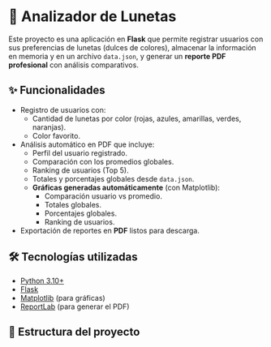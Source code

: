 # 🍬 Analizador de Lunetas

Este proyecto es una aplicación en **Flask** que permite registrar usuarios con sus preferencias de lunetas (dulces de colores), almacenar la información en memoria y en un archivo `data.json`, y generar un **reporte PDF profesional** con análisis comparativos.

## ✨ Funcionalidades

- Registro de usuarios con:
  - Cantidad de lunetas por color (rojas, azules, amarillas, verdes, naranjas).
  - Color favorito.
- Análisis automático en PDF que incluye:
  - Perfil del usuario registrado.
  - Comparación con los promedios globales.
  - Ranking de usuarios (Top 5).
  - Totales y porcentajes globales desde `data.json`.
  - **Gráficas generadas automáticamente** (con Matplotlib):
    - Comparación usuario vs promedio.
    - Totales globales.
    - Porcentajes globales.
    - Ranking de usuarios.
- Exportación de reportes en **PDF** listos para descarga.

## 🛠️ Tecnologías utilizadas

- [Python 3.10+](https://www.python.org/)
- [Flask](https://flask.palletsprojects.com/)
- [Matplotlib](https://matplotlib.org/) (para gráficas)
- [ReportLab](https://www.reportlab.com/) (para generar el PDF)

## 📂 Estructura del proyecto

